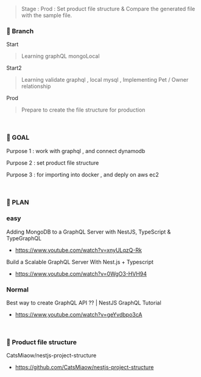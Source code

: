 > Stage : Prod : Set product file structure & Compare the generated file with the sample file.

### 🍺 Branch

Start 
> Learning graphQL mongoLocal

Start2
> Learning validate graphql , local mysql , Implementing Pet / Owner relationship 

Prod
> Prepare to create the file structure for production

</br>

### 🧸 GOAL

Purpose 1 : work with graphql , and connect dynamodb

Purpose 2 : set product file structure

Purpose 3 : for importing into docker , and deply on aws ec2

</br>

### 🧸 PLAN

### easy
Adding MongoDB to a GraphQL Server with NestJS, TypeScript & TypeGraphQL
- https://www.youtube.com/watch?v=xnyULqzQ-Rk

Build a Scalable GraphQL Server With Nest.js + Typescript
- https://www.youtube.com/watch?v=0WgO3-HVH94

### Normal
Best way to create GraphQL API ?? | NestJS GraphQL Tutorial
- https://www.youtube.com/watch?v=geYvdbpo3cA

</br>

### 🧸 Product file structure

CatsMiaow/nestjs-project-structure
- https://github.com/CatsMiaow/nestjs-project-structure

